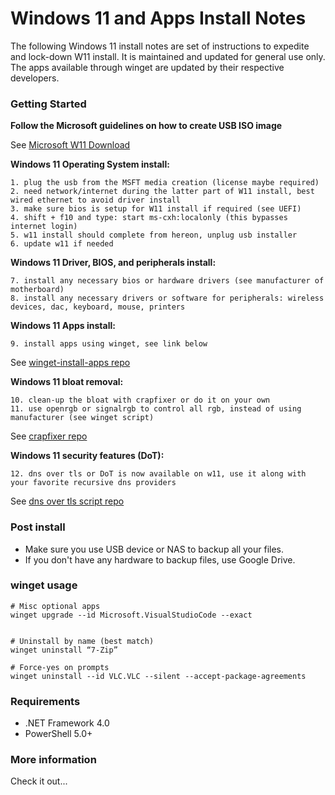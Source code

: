 # Windows 11 and Apps Install Notes
The following Windows 11 install notes are set of instructions to expedite and lock-down W11 install. 
It is maintained and updated for general use only. 
The apps available through winget are updated by their respective developers.


### Getting Started
**Follow the Microsoft guidelines on how to create USB ISO image**

See [Microsoft W11 Download](https://www.microsoft.com/en-us/software-download/windows11)

**Windows 11 Operating System install:**

```
1. plug the usb from the MSFT media creation (license maybe required)
2. need network/internet during the latter part of W11 install, best wired ethernet to avoid driver install
3. make sure bios is setup for W11 install if required (see UEFI)
4. shift + f10 and type: start ms-cxh:localonly (this bypasses internet login)
5. w11 install should complete from hereon, unplug usb installer
6. update w11 if needed
```

**Windows 11 Driver, BIOS, and peripherals install:**

```
7. install any necessary bios or hardware drivers (see manufacturer of motherboard)
8. install any necessary drivers or software for peripherals: wireless devices, dac, keyboard, mouse, printers
```

**Windows 11 Apps install:**

```
9. install apps using winget, see link below
```

See [winget-install-apps repo](https://github.com/divemarkus/winget-install-apps)


**Windows 11 bloat removal:**

```
10. clean-up the bloat with crapfixer or do it on your own
11. use openrgb or signalrgb to control all rgb, instead of using manufacturer (see winget script)
```

See [crapfixer repo](https://github.com/builtbybel/CrapFixer)


**Windows 11 security features (DoT):**

```
12. dns over tls or DoT is now available on w11, use it along with your favorite recursive dns providers
```

See [dns over tls script repo](https://github.com/divemarkus/scripts/blob/main/Configure-DoT.ps1)


### Post install
* Make sure you use USB device or NAS to backup all your files. 
* If you don't have any hardware to backup files, use Google Drive.

### winget usage

```
# Misc optional apps
winget upgrade --id Microsoft.VisualStudioCode --exact


# Uninstall by name (best match)
winget uninstall “7-Zip”

# Force-yes on prompts
winget uninstall --id VLC.VLC --silent --accept-package-agreements
```

### Requirements
* .NET Framework 4.0
* PowerShell 5.0+

### More information
Check it out...


